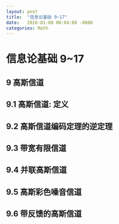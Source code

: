 ```yaml
---
layout: post
title:  "信息论基础 9~17"
date:   2016-01-08 00:04:00 -0800
categories: Math
---
```


# 信息论基础 9~17

## 9 高斯信道

## 9.1 高斯信道: 定义

## 9.2 高斯信道编码定理的逆定理

## 9.3 带宽有限信道

## 9.4 并联高斯信道

## 9.5 高斯彩色噪音信道

## 9.6 带反馈的高斯信道

